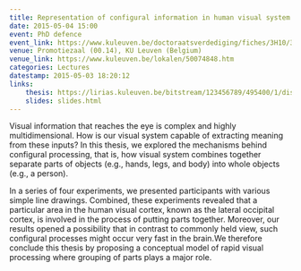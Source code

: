 ```yaml
---
title: Representation of configural information in human visual system
date: 2015-05-04 15:00
event: PhD defence
event_link: https://www.kuleuven.be/doctoraatsverdediging/fiches/3H10/3H100431.htm
venue: Promotiezaal (00.14), KU Leuven (Belgium)
venue_link: https://www.kuleuven.be/lokalen/50074848.htm
categories: Lectures
datestamp: 2015-05-03 18:20:12
links:
    thesis: https://lirias.kuleuven.be/bitstream/123456789/495400/1/dissertation.pdf
    slides: slides.html
---
```


Visual information that reaches the eye is complex and highly multidimensional. How is our visual system capable of extracting meaning from these inputs? In this thesis, we explored the mechanisms behind configural processing, that is, how visual system combines together separate parts of objects (e.g., hands, legs, and body) into whole objects (e.g., a person).

In a series of four experiments, we presented participants with various simple line drawings. Combined, these experiments revealed that a particular area in the human visual cortex, known as the lateral occipital cortex, is involved in the process of putting parts together. Moreover, our results opened a possibility that in contrast to commonly held view, such configural processes might occur very fast in the brain.We therefore conclude this thesis by proposing a conceptual model of rapid visual processing where grouping of parts plays a major role.
